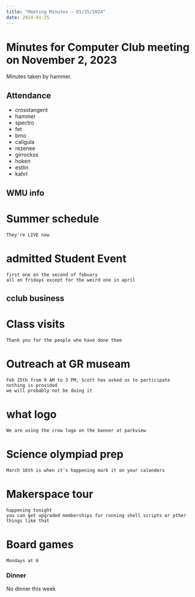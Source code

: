 ```yaml
---
title: "Meeting Minutes – 01/25/2024"
date: 2024-01-25
---
```

# Minutes for Computer Club meeting on November 2, 2023
Minutes taken by hammer.

## Attendance
- crosstangent
- hammer
- spectro
- fet
- bmo
- caligula
- rezenee
- girrockss
- hoken
- estlin
- kahrl

## WMU info
# Summer schedule
    They're LIVE now

# admitted Student Event
    first one on the second of febuary
    all on fridays except for the weird one in april

## cclub business
# Class visits 
    Thank you for the people who have done them 

# Outreach at GR museam
    Feb 15th from 9 AM to 3 PM, Scott has asked us to participate
    nothing is provided
    we will probably not be doing it

# what logo
    We are using the crow logo on the banner at parkview

# Science olympiad prep
    March 16th is when it's happening mark it on your calenders

# Makerspace tour
    happening tonight
    you can get upgraded memberships for running shell scripts or pther things like that 

# Board games 
    Mondays at 6 
 

### Dinner

No dinner this week
